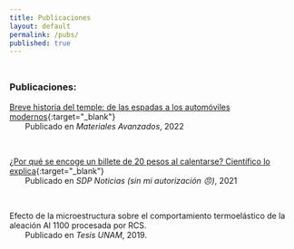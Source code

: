 ```yaml
---
title: Publicaciones
layout: default
permalink: /pubs/
published: true
---
```


<hr style="height:8px; visibility:hidden;" />

### Publicaciones:

[Breve historia del temple: de las espadas a los automóviles modernos](https://www.iim.unam.mx/MA/36){:target="_blank"}  
&nbsp;&nbsp;&nbsp;&nbsp;&nbsp;&nbsp; Publicado en _Materiales Avanzados_, 2022

<br>



[¿Por qué se encoge un billete de 20 pesos al calentarse? Científico lo explica](https://www.sdpnoticias.com/estilo-de-vida/por-que-se-encoge-un-billete-de-20-pesos-al-calentarse-cientifico-lo-explica/){:target="_blank"}  
&nbsp;&nbsp;&nbsp;&nbsp;&nbsp;&nbsp; Publicado en _SDP Noticias (sin mi autorización :angry:)_, 2021

<br>

Efecto de la microestructura sobre el comportamiento termoelástico de la aleación Al 1100 procesada por RCS.  
&nbsp;&nbsp;&nbsp;&nbsp;&nbsp;&nbsp; Publicado en _Tesis UNAM_, 2019. 


<br>
